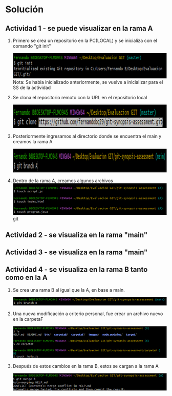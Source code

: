# Solución

## Actividad 1 - se puede visualizar en la rama A

1. Primero se crea un repositorio en la PC(LOCAL) y se inicializa con el comando "git init"

    ![01](./images/011.png)
    Nota: Se habia inicializado anteriormente, se vuelve a inicializar para el SS de la actividad

2. Se clona el repositorio remoto con la URL en el repositorio local

    ![02](./images/02.png)
3. Posteriormente ingresamos al directorio donde se encuentra el main y creamos la rama A

    ![03](./images/03.png)

4. Dentro de la rama A, creamos algunos archivos
    ![04](./images/04.png)
git
## Actividad 2 - se visualiza en la rama "main"

## Actividad 3 - se visualiza en la rama "main"

## Actividad 4 - se visualiza en la rama B tanto como en la A

1. Se crea una rama B al igual que la A, en base a main.

    ![10](./images/10.png)

2. Una nueva modificación a criterio personal, fue crear un archivo nuevo en la carpetaF

    ![11](./images/111.png)

3. Después de estos cambios en la rama B, estos se cargan a la rama A

    ![12](./images/12.png)